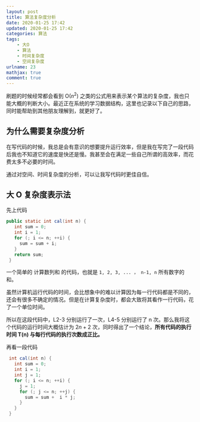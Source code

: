 ```yaml
---
layout: post
title: 算法复杂度分析
date: 2020-01-25 17:42
updated: 2020-01-25 17:42
categories: 算法
tags: 
    - 大O
    - 算法
    - 时间复杂度
    - 空间复杂度
urlname: 23
mathjax: true
comment: true
---
```


刷题的时候经常都会看到 O($n^2$) 之类的公式用来表示某个算法的复杂度，我也只能大概的判断大小。最近正在系统的学习数据结构，这里也记录以下自己的思路，同时能帮助到其他朋友理解到，就更好了。

<!-- more -->

## 为什么需要复杂度分析

在写代码的时候，我总是会有意识的想要提升运行效率，但是我在写完了一段代码后我也不知道它的速度是快还是慢。我甚至会在满足一些自己所谓的高效率，而花费太多不必要的时间。

通过对空间、时间复杂度的分析，可以让我写代码时更佳自信。

## 大 O 复杂度表示法

先上代码

```java
public static int cal(int n) {
   int sum = 0;
   int i = 1;
   for (; i <= n; ++i) {
     sum = sum + i;
   }
   return sum;
 }
```

一个简单的 计算数列和 的代码，也就是 `1, 2, 3, ... ， n-1, n` 所有数字的和。

虽然计算机运行代码的时间，会比想象中的难以计算因为每一行代码都是不同的，还会有很多不确定的情况。但是在计算复杂度时，都会大致将其看作一行代码，花了一个单位时间。

所以在这段代码中，L2-3 分别运行了一次，L4-5 分别运行了 n 次。那么我将这个代码的运行时间大概估计为 $2n+2$ 次，同时得出了一个结论，**所有代码的执行时间 T(n) 与每行代码的执行次数成正比。**

再看一段代码

```java
 int cal(int n) {
   int sum = 0;
   int i = 1;
   int j = 1;
   for (; i <= n; ++i) {
     j = 1;
     for (; j <= n; ++j) {
       sum = sum +  i * j;
     }
   }
 }
```